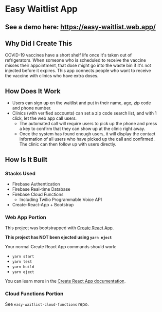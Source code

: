 # Easy Waitlist App

## See a demo here: https://easy-waitlist.web.app/

## Why Did I Create This

COVID-19 vaccines have a short shelf life once it's taken out of refrigerators. When
someone who is scheduled to receive the vaccine misses their appointment, that dose
might go into the waste bin if it's not injected before it expires. This app connects
people who want to receive the vaccine with clinics who have extra doses.

## How Does It Work

- Users can sign up on the waitlist and put in their name, age, zip code and phone number.
- Clinics (with verified accounts) can set a zip code search list, and with 1 click, let the
  web app call users.
  - The automated call will require users to pick up the phone and press a key to confirm
    that they can show up at the clinic right away.
  - Once the system has found enough users, it will display the contact information of all
    users who have picked up the call and confirmed. The clinic can then follow up with users
    directly.

## How Is It Built

### Stacks Used

- Firebase Authentication
- Firebase Real-time Database
- Firebase Cloud Functions
  - Including Twilio Programmable Voice API
- Create-React-App + Bootstrap

### Web App Portion

This project was bootstrapped with [Create React App](https://github.com/facebook/create-react-app).

**This project has NOT been ejected using `yarn eject`**

Your normal Create React App commands should work:

- `yarn start`
- `yarn test`
- `yarn build`
- `yarn eject`

You can learn more in the [Create React App documentation](https://facebook.github.io/create-react-app/docs/getting-started).

### Cloud Functions Portion

See `easy-waitlist-cloud-functions` repo.
